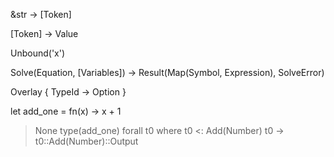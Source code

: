 &str -> [Token]

[Token] -> Value

Unbound('x')

Solve(Equation, [Variables]) -> Result(Map(Symbol, Expression), SolveError)

Overlay { TypeId -> Option }

let add_one = fn(x) -> x + 1
> None
type(add_one)
> forall t0 where t0 <: Add(Number) t0 -> t0::Add(Number)::Output
